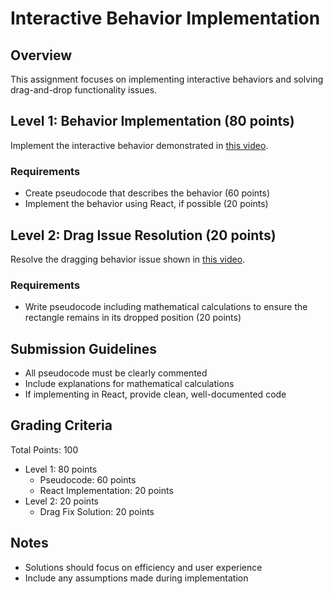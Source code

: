 # Interactive Behavior Implementation

## Overview
This assignment focuses on implementing interactive behaviors and solving drag-and-drop functionality issues.

## Level 1: Behavior Implementation (80 points)
Implement the interactive behavior demonstrated in [this video](https://somup.com/cTVb6Rd9N0).

### Requirements
* Create pseudocode that describes the behavior (60 points)
* Implement the behavior using React, if possible (20 points)

## Level 2: Drag Issue Resolution (20 points)
Resolve the dragging behavior issue shown in [this video](https://somup.com/cTVb6Pd9N1).

### Requirements
* Write pseudocode including mathematical calculations to ensure the rectangle remains in its dropped position (20 points)  

## Submission Guidelines
* All pseudocode must be clearly commented
* Include explanations for mathematical calculations
* If implementing in React, provide clean, well-documented code

## Grading Criteria
Total Points: 100
- Level 1: 80 points
  - Pseudocode: 60 points
  - React Implementation: 20 points
- Level 2: 20 points
  - Drag Fix Solution: 20 points

## Notes
* Solutions should focus on efficiency and user experience
* Include any assumptions made during implementation
